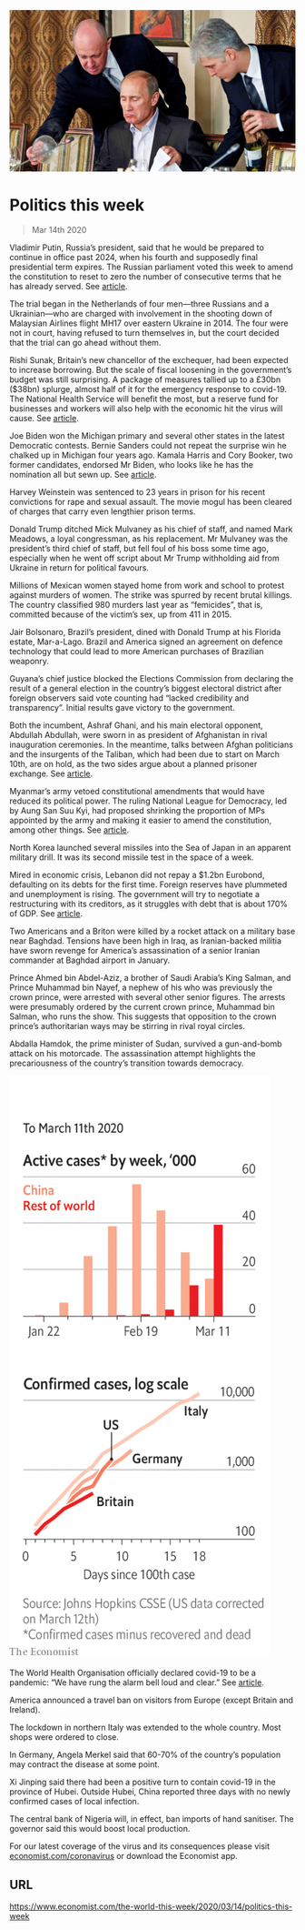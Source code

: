 ![](./images/20200314_WWP001.jpg)

# Politics this week

> Mar 14th 2020

Vladimir Putin, Russia’s president, said that he would be prepared to continue in office past 2024, when his fourth and supposedly final presidential term expires. The Russian parliament voted this week to amend the constitution to reset to zero the number of consecutive terms that he has already served. See [article](https://www.economist.com//leaders/2020/03/12/russias-president-reluctantly-agrees-to-16-more-years-in-power).

The trial began in the Netherlands of four men—three Russians and a Ukrainian—who are charged with involvement in the shooting down of Malaysian Airlines flight MH17 over eastern Ukraine in 2014. The four were not in court, having refused to turn themselves in, but the court decided that the trial can go ahead without them.

Rishi Sunak, Britain’s new chancellor of the exchequer, had been expected to increase borrowing. But the scale of fiscal loosening in the government’s budget was still surprising. A package of measures tallied up to a £30bn ($38bn) splurge, almost half of it for the emergency response to covid-19. The National Health Service will benefit the most, but a reserve fund for businesses and workers will also help with the economic hit the virus will cause. See [article](https://www.economist.com//britain/2020/03/12/anti-covid-19-measures-mask-a-shift-in-britains-budget-strategy).

Joe Biden won the Michigan primary and several other states in the latest Democratic contests. Bernie Sanders could not repeat the surprise win he chalked up in Michigan four years ago. Kamala Harris and Cory Booker, two former candidates, endorsed Mr Biden, who looks like he has the nomination all but sewn up. See [article](https://www.economist.com//united-states/2020/03/12/working-class-whites-deserted-bernie-sanders-in-the-midwest).

Harvey Weinstein was sentenced to 23 years in prison for his recent convictions for rape and sexual assault. The movie mogul has been cleared of charges that carry even lengthier prison terms.

Donald Trump ditched Mick Mulvaney as his chief of staff, and named Mark Meadows, a loyal congressman, as his replacement. Mr Mulvaney was the president’s third chief of staff, but fell foul of his boss some time ago, especially when he went off script about Mr Trump withholding aid from Ukraine in return for political favours.

Millions of Mexican women stayed home from work and school to protest against murders of women. The strike was spurred by recent brutal killings. The country classified 980 murders last year as “femicides”, that is, committed because of the victim’s sex, up from 411 in 2015.

Jair Bolsonaro, Brazil’s president, dined with Donald Trump at his Florida estate, Mar-a-Lago. Brazil and America signed an agreement on defence technology that could lead to more American purchases of Brazilian weaponry.

Guyana’s chief justice blocked the Elections Commission from declaring the result of a general election in the country’s biggest electoral district after foreign observers said vote counting had “lacked credibility and transparency”. Initial results gave victory to the government.

Both the incumbent, Ashraf Ghani, and his main electoral opponent, Abdullah Abdullah, were sworn in as president of Afghanistan in rival inauguration ceremonies. In the meantime, talks between Afghan politicians and the insurgents of the Taliban, which had been due to start on March 10th, are on hold, as the two sides argue about a planned prisoner exchange. See [article](https://www.economist.com//asia/2020/03/12/two-different-people-are-sworn-in-as-president-of-afghanistan).

Myanmar’s army vetoed constitutional amendments that would have reduced its political power. The ruling National League for Democracy, led by Aung San Suu Kyi, had proposed shrinking the proportion of MPs appointed by the army and making it easier to amend the constitution, among other things. See [article](https://www.economist.com//asia/2020/03/12/myanmars-army-blocks-constitutional-reforms).

North Korea launched several missiles into the Sea of Japan in an apparent military drill. It was its second missile test in the space of a week.

Mired in economic crisis, Lebanon did not repay a $1.2bn Eurobond, defaulting on its debts for the first time. Foreign reserves have plummeted and unemployment is rising. The government will try to negotiate a restructuring with its creditors, as it struggles with debt that is about 170% of GDP. See [article](https://www.economist.com//middle-east-and-africa/2020/03/12/for-the-first-time-lebanon-defaults-on-its-debts).

Two Americans and a Briton were killed by a rocket attack on a military base near Baghdad. Tensions have been high in Iraq, as Iranian-backed militia have sworn revenge for America’s assassination of a senior Iranian commander at Baghdad airport in January.

Prince Ahmed bin Abdel-Aziz, a brother of Saudi Arabia’s King Salman, and Prince Muhammad bin Nayef, a nephew of his who was previously the crown prince, were arrested with several other senior figures. The arrests were presumably ordered by the current crown prince, Muhammad bin Salman, who runs the show. This suggests that opposition to the crown prince’s authoritarian ways may be stirring in rival royal circles.

Abdalla Hamdok, the prime minister of Sudan, survived a gun-and-bomb attack on his motorcade. The assassination attempt highlights the precariousness of the country’s transition towards democracy.



![](./images/20200314_WWC002.png)

The World Health Organisation officially declared covid-19 to be a pandemic: “We have rung the alarm bell loud and clear.” See [article](https://www.economist.com//leaders/2020/03/12/the-politics-of-pandemics).

America announced a travel ban on visitors from Europe (except Britain and Ireland).

The lockdown in northern Italy was extended to the whole country. Most shops were ordered to close.

In Germany, Angela Merkel said that 60-70% of the country’s population may contract the disease at some point.

Xi Jinping said there had been a positive turn to contain covid-19 in the province of Hubei. Outside Hubei, China reported three days with no newly confirmed cases of local infection.

The central bank of Nigeria will, in effect, ban imports of hand sanitiser. The governor said this would boost local production.

For our latest coverage of the virus and its consequences please visit [economist.com/coronavirus](https://www.economist.com/http://economist.com/coronavirus) or download the Economist app.

## URL

https://www.economist.com/the-world-this-week/2020/03/14/politics-this-week
